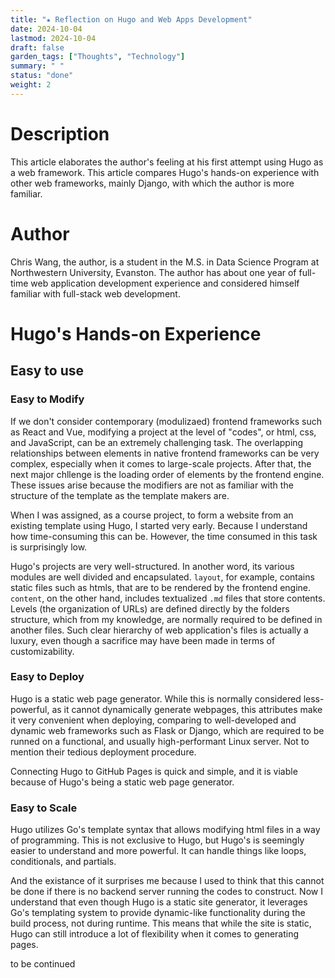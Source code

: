 ```yaml
---
title: "★ Reflection on Hugo and Web Apps Development"
date: 2024-10-04
lastmod: 2024-10-04
draft: false
garden_tags: ["Thoughts", "Technology"]
summary: " "
status: "done"
weight: 2
---
```

# Description

This article elaborates the author's feeling at his first attempt using Hugo as a web framework. This article compares Hugo's hands-on experience with other web frameworks, mainly Django, with which the author is more familiar.

# Author

Chris Wang, the author, is a student in the M.S. in Data Science Program at Northwestern University, Evanston. The author has about one year of full-time web application development experience and considered himself familiar with full-stack web development.

# Hugo's Hands-on Experience

## Easy to use

### Easy to Modify
If we don't consider contemporary (modulizaed) frontend frameworks such as React and Vue, modifying a project at the level of "codes", or html, css, and JavaScript, can be an extremely challenging task. The overlapping relationships between elements in native frontend frameworks can be very complex, especially when it comes to large-scale projects. After that, the next major chllenge is the loading order of elements by the frontend engine. These issues arise because the modifiers are not as familiar with the structure of the template as the template makers are.

When I was assigned, as a course project, to form a website from an existing template using Hugo, I started very early. Because I understand how time-consuming this can be. However, the time consumed in this task is surprisingly low.

Hugo's projects are very well-structured. In another word, its various modules are well divided and encapsulated. <code>layout</code>, for example, contains static files such as htmls, that are to be rendered by the frontend engine. <code>content</code>, on the other hand, includes textualized <code>.md</code> files that store contents. Levels (the organization of URLs) are defined directly by the folders structure, which from my knowledge, are normally required to be defined in another files. Such clear hierarchy of web application's files is actually a luxury, even though a sacrifice may have been made in terms of customizability.

### Easy to Deploy
Hugo is a static web page generator. While this is normally considered less-powerful, as it cannot dynamically generate webpages, this attributes make it very convenient when deploying, comparing to well-developed and dynamic web frameworks such as Flask or Django, which are required to be runned on a functional, and usually high-performant Linux server. Not to mention their tedious deployment procedure.

Connecting Hugo to GitHub Pages is quick and simple, and it is viable because of Hugo's being a static web page generator.

### Easy to Scale
Hugo utilizes Go's template syntax that allows modifying html files in a way of programming. This is not exclusive to Hugo, but Hugo's is seemingly easier to understand and more powerful. It can handle things like loops, conditionals, and partials.

And the existance of it surprises me because I used to think that this cannot be done if there is no backend server running the codes to construct. Now I understand that even though Hugo is a static site generator, it leverages Go's templating system to provide dynamic-like functionality during the build process, not during runtime. This means that while the site is static, Hugo can still introduce a lot of flexibility when it comes to generating pages.

to be continued